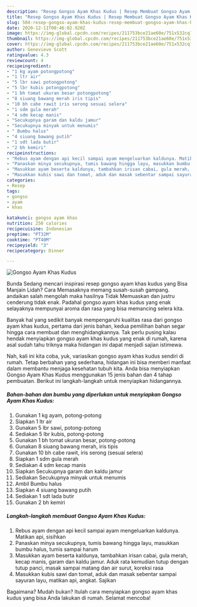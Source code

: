 ```yaml
---
description: "Resep Gongso Ayam Khas Kudus | Resep Membuat Gongso Ayam Khas Kudus Yang Mudah Dan Praktis"
title: "Resep Gongso Ayam Khas Kudus | Resep Membuat Gongso Ayam Khas Kudus Yang Mudah Dan Praktis"
slug: 504-resep-gongso-ayam-khas-kudus-resep-membuat-gongso-ayam-khas-kudus-yang-mudah-dan-praktis
date: 2020-12-11T00:46:02.920Z
image: https://img-global.cpcdn.com/recipes/211753bce21ae60e/751x532cq70/gongso-ayam-khas-kudus-foto-resep-utama.jpg
thumbnail: https://img-global.cpcdn.com/recipes/211753bce21ae60e/751x532cq70/gongso-ayam-khas-kudus-foto-resep-utama.jpg
cover: https://img-global.cpcdn.com/recipes/211753bce21ae60e/751x532cq70/gongso-ayam-khas-kudus-foto-resep-utama.jpg
author: Genevieve Scott
ratingvalue: 4.3
reviewcount: 4
recipeingredient:
- "1 kg ayam potongpotong"
- "1 ltr air"
- "5 lbr sawi potongpotong"
- "5 lbr kubis potongpotong"
- "1 bh tomat ukuran besar potongpotong"
- "8 siuang bawang merah iris tipis"
- "10 bh cabe rawit iris serong sesuai selera"
- "1 sdm gula merah"
- "4 sdm kecap manis"
- "Secukupnya garam dan kaldu jamur"
- "Secukupnya minyak untuk menumis"
- " Bumbu halus"
- "4 siuang bawang putih"
- "1 sdt lada butir"
- "2 bh kemiri"
recipeinstructions:
- "Rebus ayam dengan api kecil sampai ayam mengeluarkan kaldunya. Matikan api, sisihkan"
- "Panaskan minya secukupnya, tumis bawang hingga layu, masukkan bumbu halus, tumis sampai harum"
- "Masukkan ayam beserta kaldunya, tambahkan irisan cabai, gula merah, kecap manis, garam dan kaldu jamur. Aduk rata kemudian tutup dengan tutup panci, masak sampai matang dan air surut, koreksi rasa"
- "Masukkan kubis sawi dan tomat, aduk dan masak sebentar sampai sayuran layu, matikan api, angkat. Sajikan"
categories:
- Resep
tags:
- gongso
- ayam
- khas

katakunci: gongso ayam khas 
nutrition: 250 calories
recipecuisine: Indonesian
preptime: "PT32M"
cooktime: "PT40M"
recipeyield: "3"
recipecategory: Dinner

---
```



![Gongso Ayam Khas Kudus](https://img-global.cpcdn.com/recipes/211753bce21ae60e/751x532cq70/gongso-ayam-khas-kudus-foto-resep-utama.jpg)

Bunda Sedang mencari inspirasi resep gongso ayam khas kudus yang Bisa Manjain Lidah? Cara Memasaknya memang susah-susah gampang. andaikan salah mengolah maka hasilnya Tidak Memuaskan dan justru cenderung tidak enak. Padahal gongso ayam khas kudus yang enak selayaknya mempunyai aroma dan rasa yang bisa memancing selera kita.



Banyak hal yang sedikit banyak mempengaruhi kualitas rasa dari gongso ayam khas kudus, pertama dari jenis bahan, kedua pemilihan bahan segar hingga cara membuat dan menghidangkannya. Tak perlu pusing kalau hendak menyiapkan gongso ayam khas kudus yang enak di rumah, karena asal sudah tahu triknya maka hidangan ini dapat menjadi sajian istimewa.


Nah, kali ini kita coba, yuk, variasikan gongso ayam khas kudus sendiri di rumah. Tetap berbahan yang sederhana, hidangan ini bisa memberi manfaat dalam membantu menjaga kesehatan tubuh kita. Anda bisa menyiapkan Gongso Ayam Khas Kudus menggunakan 15 jenis bahan dan 4 tahap pembuatan. Berikut ini langkah-langkah untuk menyiapkan hidangannya.

<!--inarticleads1-->

##### Bahan-bahan dan bumbu yang diperlukan untuk menyiapkan Gongso Ayam Khas Kudus:

1. Gunakan 1 kg ayam, potong-potong
1. Siapkan 1 ltr air
1. Gunakan 5 lbr sawi, potong-potong
1. Sediakan 5 lbr kubis, potong-potong
1. Gunakan 1 bh tomat ukuran besar, potong-potong
1. Gunakan 8 siuang bawang merah, iris tipis
1. Gunakan 10 bh cabe rawit, iris serong (sesuai selera)
1. Siapkan 1 sdm gula merah
1. Sediakan 4 sdm kecap manis
1. Siapkan Secukupnya garam dan kaldu jamur
1. Sediakan Secukupnya minyak untuk menumis
1. Ambil  Bumbu halus
1. Siapkan 4 siuang bawang putih
1. Sediakan 1 sdt lada butir
1. Gunakan 2 bh kemiri




<!--inarticleads2-->

##### Langkah-langkah membuat Gongso Ayam Khas Kudus:

1. Rebus ayam dengan api kecil sampai ayam mengeluarkan kaldunya. Matikan api, sisihkan
1. Panaskan minya secukupnya, tumis bawang hingga layu, masukkan bumbu halus, tumis sampai harum
1. Masukkan ayam beserta kaldunya, tambahkan irisan cabai, gula merah, kecap manis, garam dan kaldu jamur. Aduk rata kemudian tutup dengan tutup panci, masak sampai matang dan air surut, koreksi rasa
1. Masukkan kubis sawi dan tomat, aduk dan masak sebentar sampai sayuran layu, matikan api, angkat. Sajikan




Bagaimana? Mudah bukan? Itulah cara menyiapkan gongso ayam khas kudus yang bisa Anda lakukan di rumah. Selamat mencoba!
